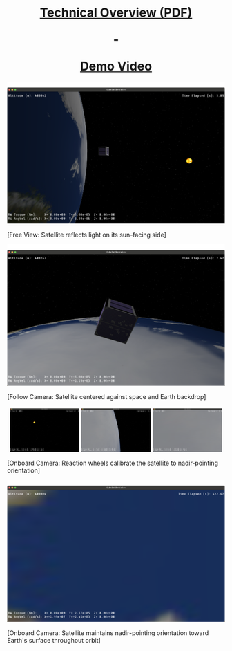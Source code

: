 <h1 align="center">
  <a href="./preview/satellite_technical_overview.pdf"><strong>Technical Overview (PDF)</strong></a><p> - </p><a href="https://www.youtube.com/watch?v=Kj6E2tMiXCs"><strong>Demo Video</strong></a>
</h1>

![Free View](./preview/free_shot1.png)  
<p>[Free View: Satellite reflects light on its sun-facing side]</p>

![Follow View](./preview/follow_shot.png)
<p>[Follow Camera: Satellite centered against space and Earth backdrop]</p>

<p align="center">
  <img src="./preview/nadir_pointing1.png" width="32%" />
  <img src="./preview/nadir_pointing2.png" width="32%" />
  <img src="./preview/nadir_pointing3.png" width="32%" />
</p>
<p>[Onboard Camera: Reaction wheels calibrate the satellite to nadir-pointing orientation]</p>

![Onboard View](./preview/nadir_shot.png)
<p>[Onboard Camera: Satellite maintains nadir-pointing orientation toward Earth's surface throughout orbit]</p>
